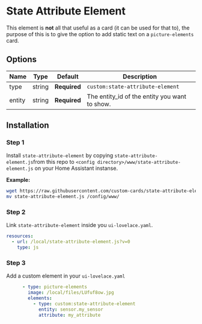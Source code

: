 # State Attribute Element

This element is **not** all that useful as a card (it can be used for that to), the purpose of this is to give the option to add static text on a `picture-elements` card.

## Options

| Name | Type | Default | Description
| ---- | ---- | ------- | -----------
| type | string | **Required** | `custom:state-attribute-element`
| entity | string | **Required** | The entity_id of the entity you want to show.

## Installation

### Step 1

Install `state-attribute-element` by copying `state-attribute-element.js`from this repo to `<config directory>/www/state-attribute-element.js` on your Home Assistant instanse.

**Example:**

```bash
wget https://raw.githubusercontent.com/custom-cards/state-attribute-element/master/state-attribute-element.js
mv state-attribute-element.js /config/www/
```

### Step 2

Link `state-attribute-element` inside you `ui-lovelace.yaml`.

```yaml
resources:
  - url: /local/state-attribute-element.js?v=0
    type: js
```

### Step 3

Add a custom element in your `ui-lovelace.yaml`

```yaml
      - type: picture-elements
        image: /local/files/LUfuf8ow.jpg
        elements:
          - type: custom:state-attribute-element
            entity: sensor.my_sensor
            attribute: my_attribute
```
